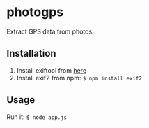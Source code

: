 photogps
========

Extract GPS data from photos.

## Installation

1. Install exiftool from [here](http://www.sno.phy.queensu.ca/~phil/exiftool/)
2. Install exif2 from npm: `$ npm install exif2`

## Usage

Run it: `$ node app.js`
